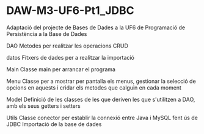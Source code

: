 # DAW-M3-UF6-Pt1_JDBC
Adaptació del projecte de Bases de Dades a la UF6 de Programació de Persistència a la Base de Dades

DAO
Metodes per realitzar les operacions CRUD

datos
Fitxers de dades per a realitzar la importació

Main
Classe main per arrancar el programa

Menu
Classe per a mostrar per pantalla els menus, gestionar la selecció de opcions en aquests i cridar els metodes que calguin en cada moment

Model
Definició de les classes de les que deriven les que s'utilitzen a DAO, amb els seus getters i setters

Utils
Classe conector per establir la connexió entre Java i MySQL fent ús de JDBC
Importació de la base de dades
